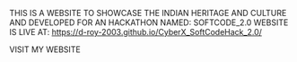 THIS IS A WEBSITE TO SHOWCASE THE INDIAN HERITAGE AND CULTURE AND DEVELOPED FOR AN HACKATHON NAMED: SOFTCODE_2.0
WEBSITE IS LIVE AT: 
https://d-roy-2003.github.io/CyberX_SoftCodeHack_2.0/

VISIT MY WEBSITE


